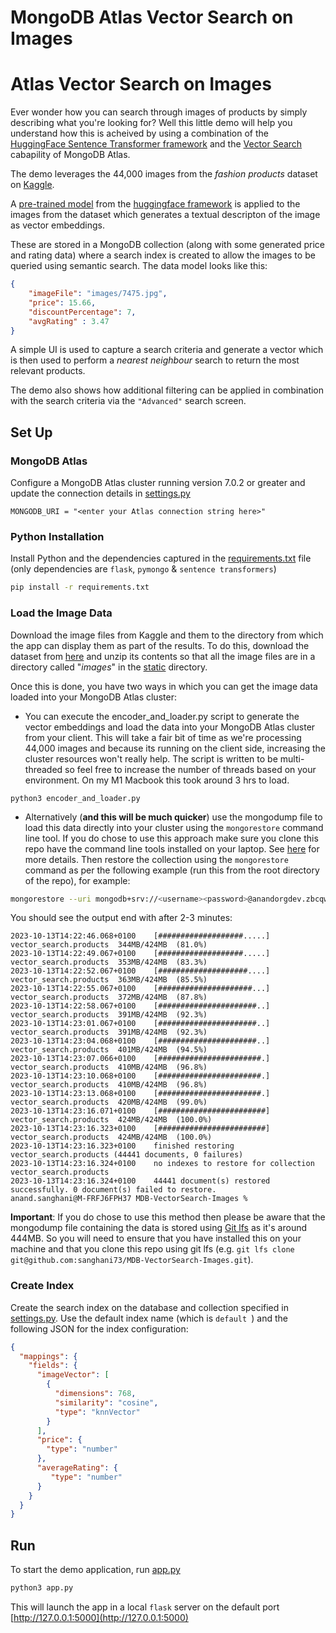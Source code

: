 # MongoDB Atlas Vector Search on Images

# Atlas Vector Search on Images

Ever wonder how you can search through images of products by simply describing what you're looking for? Well this little demo will help you understand how this is acheived by using a combination of the [HuggingFace Sentence Transformer framework](https://huggingface.co/sentence-transformers) and the [Vector Search](https://www.mongodb.com/products/platform/atlas-vector-search) cabapility of MongoDB Atlas.

The demo leverages the 44,000 images from the _fashion products_ dataset on [Kaggle](https://www.kaggle.com/datasets/paramaggarwal/fashion-product-images-small).

A [pre-trained model](https://huggingface.co/sentence-transformers/clip-ViT-L-14) from the [huggingface framework](https://huggingface.co/sentence-transformers) is applied to the images from the dataset which generates a textual descripton of the image as vector embeddings.

These are stored in a MongoDB collection (along with some generated price and rating data) where a search index is created to allow the images to be queried using semantic search. The data model looks like this:
```json
{
    "imageFile": "images/7475.jpg",
    "price": 15.66,
    "discountPercentage": 7,
    "avgRating" : 3.47
}
```

A simple UI is used to capture a search criteria and generate a vector which is then used to perform a _nearest neighbour_ search to return the most relevant products. 

The demo also shows how additional filtering can be applied in combination with the search criteria via the `"Advanced"` search screen.

## Set Up
### MongoDB Atlas
Configure a MongoDB Atlas cluster running version 7.0.2 or greater and update the connection details in [settings.py](settings.py)
```
MONGODB_URI = "<enter your Atlas connection string here>"
```
### Python Installation
Install Python and the dependencies captured in the [requirements.txt](requirements.txt) file (only dependencies are `flask`, `pymongo` & `sentence transformers`)

```bash 
pip install -r requirements.txt
```
### Load the Image Data
Download the image files from Kaggle and them to the directory from which the app can display them as part of the results. To do this, download the dataset from [here](https://www.kaggle.com/datasets/paramaggarwal/fashion-product-images-small/download?datasetVersionNumber=1) and unzip its contents so that all the image files are in a directory called "_images_" in the [static](static) directory. 

Once this is done, you have two ways in which you can get the image data loaded into your MongoDB Atlas cluster:

+ You can execute the encoder_and_loader.py script to generate the vector embeddings and load the data into your MongoDB Atlas cluster from your client. This will take a fair bit of time as we're processing 44,000 images and because its running on the client side, increasing the cluster resources won't really help. The script is written to be multi-threaded so feel free to increase the number of threads based on your environment. On my M1 Macbook this took around 3 hrs to load.
```
python3 encoder_and_loader.py
```
+ Alternatively (__and this will be much quicker__) use the mongodump file to load this data directly into your cluster using the `mongorestore` command line tool. If you do chose to use this approach make sure you clone this repo  have the command line tools installed on your laptop. See [here](https://www.mongodb.com/docs/database-tools/installation/installation/) for more details. Then restore the collection using the `mongorestore` command as per the following example (run this from the root directory of the repo), for example:
```sh
mongorestore --uri mongodb+srv://<username><password>@anandorgdev.zbcqwov.mongodb.net --dir=MDBExport    
```
You should see the output end with after 2-3 minutes:
```
2023-10-13T14:22:46.068+0100	[###################.....]  vector_search.products  344MB/424MB  (81.0%)
2023-10-13T14:22:49.067+0100	[###################.....]  vector_search.products  353MB/424MB  (83.3%)
2023-10-13T14:22:52.067+0100	[####################....]  vector_search.products  363MB/424MB  (85.5%)
2023-10-13T14:22:55.067+0100	[#####################...]  vector_search.products  372MB/424MB  (87.8%)
2023-10-13T14:22:58.067+0100	[######################..]  vector_search.products  391MB/424MB  (92.3%)
2023-10-13T14:23:01.067+0100	[######################..]  vector_search.products  391MB/424MB  (92.3%)
2023-10-13T14:23:04.068+0100	[######################..]  vector_search.products  401MB/424MB  (94.5%)
2023-10-13T14:23:07.066+0100	[#######################.]  vector_search.products  410MB/424MB  (96.8%)
2023-10-13T14:23:10.068+0100	[#######################.]  vector_search.products  410MB/424MB  (96.8%)
2023-10-13T14:23:13.068+0100	[#######################.]  vector_search.products  420MB/424MB  (99.0%)
2023-10-13T14:23:16.071+0100	[########################]  vector_search.products  424MB/424MB  (100.0%)
2023-10-13T14:23:16.323+0100	[########################]  vector_search.products  424MB/424MB  (100.0%)
2023-10-13T14:23:16.323+0100	finished restoring vector_search.products (44441 documents, 0 failures)
2023-10-13T14:23:16.324+0100	no indexes to restore for collection vector_search.products
2023-10-13T14:23:16.324+0100	44441 document(s) restored successfully. 0 document(s) failed to restore.
anand.sanghani@M-FRFJ6FPH37 MDB-VectorSearch-Images % 
```
__Important__: If you do chose to use this method then please be aware that the mongodump file containing the data is stored using [Git lfs](https://github.com/git-lfs/git-lfs/tree/main/docs) as it's around 444MB. So you will need to ensure that you have installed this on your machine and that you clone this repo using git lfs (e.g. `git lfs clone git@github.com:sanghani73/MDB-VectorSearch-Images.git`).

### Create Index

Create the search index on the database and collection specified in [settings.py](settings.py). Use the default index name (which is `default `) and the following JSON for the index configuration:

```json
{
  "mappings": {
    "fields": {
      "imageVector": [
        {
          "dimensions": 768,
          "similarity": "cosine",
          "type": "knnVector"
        }
      ],
      "price": {
        "type": "number"
      },
      "averageRating": {
         "type": "number"
      }
    }
  }
}
```


## Run
To start the demo application, run [app.py](app.py)
```python
python3 app.py
```
This will launch the app in a local `flask` server on the default port [http://127.0.0.1:5000](http://127.0.0.1:5000)

